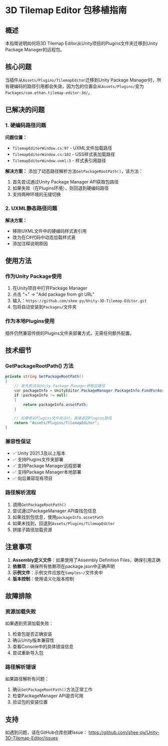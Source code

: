 # 3D Tilemap Editor 包移植指南

## 概述

本指南说明如何将3D Tilemap Editor从Unity项目的Plugins文件夹迁移到Unity Package Manager的远程包。

## 核心问题

当插件从`Assets/Plugins/TilemapEditor`迁移到Unity Package Manager时，所有硬编码的路径引用都会失效，因为包的位置会从`Assets/Plugins/`变为`Packages/com.ethan.tilemap-editor-3d/`。

## 已解决的问题

### 1. 硬编码路径问题

**问题位置：** 
- `TilemapEditorWindow.cs:97` - UXML文件加载路径
- `TilemapEditorWindow.cs:102` - USS样式表加载路径  
- `TilemapEditorWindow.uxml:3` - 样式表引用路径

**解决方案：**
添加了动态路径解析方法`GetPackageRootPath()`，该方法：
1. 首先尝试通过Unity Package Manager API获取包路径
2. 如果失败（在Plugins环境），则回退到硬编码路径
3. 支持两种环境的无缝切换

### 2. UXML静态路径问题

**解决方案：**
- 移除UXML文件中的硬编码样式表引用
- 改为在C#代码中动态加载样式表
- 添加注释说明原因

## 使用方法

### 作为Unity Package使用

1. 在Unity项目中打开Package Manager
2. 点击 "+" -> "Add package from git URL"
3. 输入：`https://github.com/shee-py/Unity-3D-Tilemap-Editor.git`
4. 包将自动安装到`Packages/`文件夹

### 作为本地Plugins使用

插件仍然兼容传统的Plugins文件夹部署方式，无需任何额外配置。

## 技术细节

### GetPackageRootPath() 方法

```csharp
private string GetPackageRootPath()
{
    // 首先尝试从Unity Package Manager获取包路径
    var packageInfo = UnityEditor.PackageManager.PackageInfo.FindForAssetPath("Assets/Plugins/TilemapEditor");
    if (packageInfo != null)
    {
        return packageInfo.assetPath;
    }

    // 如果是从Plugins文件夹运行，直接返回Plugins路径
    return "Assets/Plugins/TilemapEditor";
}
```

### 兼容性保证

- ✅ Unity 2021.3及以上版本
- ✅ 支持Plugins文件夹部署
- ✅ 支持Package Manager远程部署
- ✅ 支持Package Manager本地部署
- ✅ 向后兼容现有项目

### 路径解析流程

1. 调用`GetPackageRootPath()`
2. 尝试通过PackageManager API查找包信息
3. 如果找到包信息，使用`packageInfo.assetPath`
4. 如果未找到，回退到`Assets/Plugins/TilemapEditor`
5. 拼接子路径加载资源

## 注意事项

1. **Assembly定义文件**：如果使用了Assembly Definition Files，确保引用正确
2. **依赖项**：确保所有依赖项在package.json中正确声明
3. **示例文件**：示例文件应放在`Samples~/`文件夹中
4. **版本控制**：使用语义化版本控制

## 故障排除

### 资源加载失败

如果遇到资源加载失败：
1. 检查包是否正确安装
2. 确认Unity版本兼容性
3. 查看Console中的具体错误信息
4. 尝试重新导入包

### 路径解析错误

如果路径解析有问题：
1. 确认`GetPackageRootPath()`方法正常工作
2. 检查PackageManager API是否可用
3. 验证包的安装位置

## 支持

如遇到问题，请在GitHub仓库创建Issue：
https://github.com/shee-py/Unity-3D-Tilemap-Editor/issues